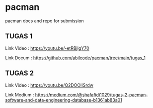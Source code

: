 # pacman
pacman docs and repo for submission

## TUGAS 1
Link Video : 
https://youtu.be/-etRBjlgY70

Link Docum : 
https://github.com/abilcode/pacman/tree/main/tugas_1




## TUGAS 2
Link Video : 
https://youtu.be/Q2DOOlISrdw

Link Medium : 
https://medium.com/@shafafidi1029/tugas-2-pacman-software-and-data-engineering-database-b1361ab83a01
